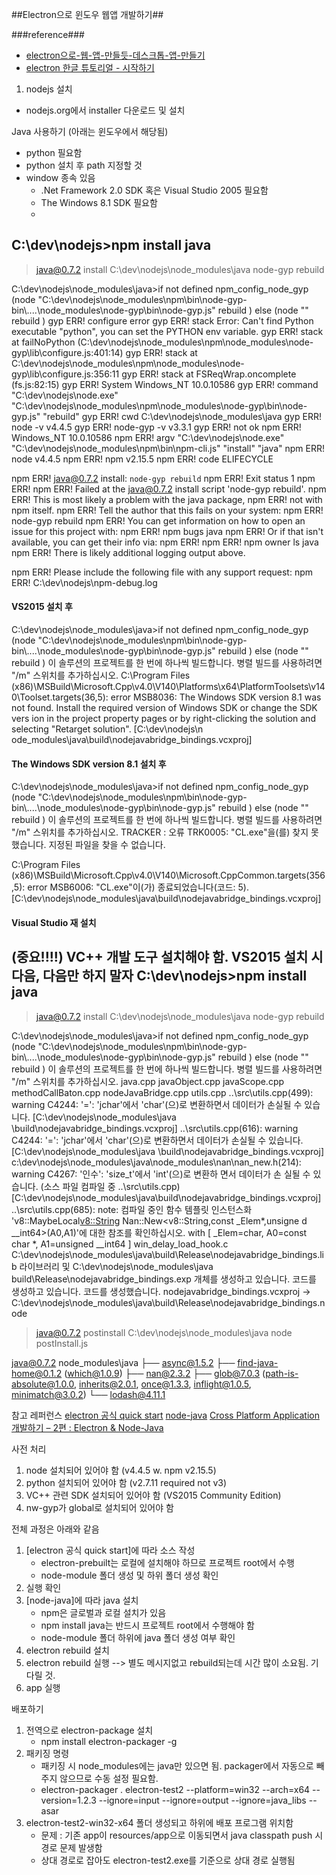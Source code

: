 ##Electron으로 윈도우 웹앱 개발하기##

###reference###
- [electron으로-웹-앱-만들듯-데스크톱-앱-만들기]( http://developer.dramancompany.com/2015/12/electron%EC%9C%BC%EB%A1%9C-%EC%9B%B9-%EC%95%B1-%EB%A7%8C%EB%93%A4%EB%93%AF-%EB%8D%B0%EC%8A%A4%ED%81%AC%ED%86%B1-%EC%95%B1-%EB%A7%8C%EB%93%A4%EA%B8%B0)
- [electron 한글 튜토리얼 - 시작하기](https://github.com/electron/electron/blob/master/docs-translations/ko-KR/tutorial/quick-start.md)


1. nodejs 설치
- nodejs.org에서 installer 다운로드 및 설치

Java 사용하기 (아래는 윈도우에서 해당됨)
- python 필요함
- python 설치 후 path 지정할 것
- window 종속 있음
    - .Net Framework 2.0 SDK 혹은 Visual Studio 2005 필요함
    - The Windows 8.1 SDK 필요함
    -
C:\dev\nodejs>npm install java
-
> java@0.7.2 install C:\dev\nodejs\node_modules\java
> node-gyp rebuild


C:\dev\nodejs\node_modules\java>if not defined npm_config_node_gyp (node "C:\dev\nodejs\node_modules\npm\bin\node-gyp-bin\\..\..\node_modules\node-gyp\bin\node-gyp.js" rebuild )  else (node "" rebuild )
gyp ERR! configure error
gyp ERR! stack Error: Can't find Python executable "python", you can set the PYTHON env variable.
gyp ERR! stack     at failNoPython (C:\dev\nodejs\node_modules\npm\node_modules\node-gyp\lib\configure.js:401:14)
gyp ERR! stack     at C:\dev\nodejs\node_modules\npm\node_modules\node-gyp\lib\configure.js:356:11
gyp ERR! stack     at FSReqWrap.oncomplete (fs.js:82:15)
gyp ERR! System Windows_NT 10.0.10586
gyp ERR! command "C:\\dev\\nodejs\\node.exe" "C:\\dev\\nodejs\\node_modules\\npm\\node_modules\\node-gyp\\bin\\node-gyp.js" "rebuild"
gyp ERR! cwd C:\dev\nodejs\node_modules\java
gyp ERR! node -v v4.4.5
gyp ERR! node-gyp -v v3.3.1
gyp ERR! not ok
npm ERR! Windows_NT 10.0.10586
npm ERR! argv "C:\\dev\\nodejs\\node.exe" "C:\\dev\\nodejs\\node_modules\\npm\\bin\\npm-cli.js" "install" "java"
npm ERR! node v4.4.5
npm ERR! npm  v2.15.5
npm ERR! code ELIFECYCLE

npm ERR! java@0.7.2 install: `node-gyp rebuild`
npm ERR! Exit status 1
npm ERR!
npm ERR! Failed at the java@0.7.2 install script 'node-gyp rebuild'.
npm ERR! This is most likely a problem with the java package,
npm ERR! not with npm itself.
npm ERR! Tell the author that this fails on your system:
npm ERR!     node-gyp rebuild
npm ERR! You can get information on how to open an issue for this project with:
npm ERR!     npm bugs java
npm ERR! Or if that isn't available, you can get their info via:
npm ERR!
npm ERR!     npm owner ls java
npm ERR! There is likely additional logging output above.

npm ERR! Please include the following file with any support request:
npm ERR!     C:\dev\nodejs\npm-debug.log




#### VS2015 설치 후 ####
C:\dev\nodejs\node_modules\java>if not defined npm_config_node_gyp (node "C:\dev\nodejs\node_modules\npm\bin\node-gyp-bin\\..\..\node_modules\node-gyp\bin\node-gyp.js" rebuild )  else (node "" rebuild )
이 솔루션의 프로젝트를 한 번에 하나씩 빌드합니다. 병렬 빌드를 사용하려면 "/m" 스위치를 추가하십시오.
C:\Program Files (x86)\MSBuild\Microsoft.Cpp\v4.0\V140\Platforms\x64\PlatformToolsets\v140\Toolset.targets(36,5): error
 MSB8036: The Windows SDK version 8.1 was not found. Install the required version of Windows SDK or change the SDK vers
ion in the project property pages or by right-clicking the solution and selecting "Retarget solution". [C:\dev\nodejs\n
ode_modules\java\build\nodejavabridge_bindings.vcxproj]









#### The Windows SDK version 8.1 설치 후 ####
C:\dev\nodejs\node_modules\java>if not defined npm_config_node_gyp (node "C:\dev\nodejs\node_modules\npm\bin\node-gyp-bin\\..\..\node_modules\node-gyp\bin\node-gyp.js" rebuild )  else (node "" rebuild )
이 솔루션의 프로젝트를 한 번에 하나씩 빌드합니다. 병렬 빌드를 사용하려면 "/m" 스위치를 추가하십시오.
  TRACKER : 오류 TRK0005: "CL.exe"을(를) 찾지 못했습니다. 지정된 파일을 찾을 수 없습니다.


C:\Program Files (x86)\MSBuild\Microsoft.Cpp\v4.0\V140\Microsoft.CppCommon.targets(356,5): error MSB6006: "CL.exe"이(가)
종료되었습니다(코드: 5). [C:\dev\nodejs\node_modules\java\build\nodejavabridge_bindings.vcxproj]



#### Visual Studio 재 설치 ####
(중요!!!!) VC++ 개발 도구 설치해야 함.
VS2015 설치 시 다음, 다음만 하지 말자
C:\dev\nodejs>npm install java
-
> java@0.7.2 install C:\dev\nodejs\node_modules\java
> node-gyp rebuild


C:\dev\nodejs\node_modules\java>if not defined npm_config_node_gyp (node "C:\dev\nodejs\node_modules\npm\bin\node-gyp-bin\\..\..\node_modules\node-gyp\bin\node-gyp.js" rebuild )  else (node "" rebuild )
이 솔루션의 프로젝트를 한 번에 하나씩 빌드합니다. 병렬 빌드를 사용하려면 "/m" 스위치를 추가하십시오.
  java.cpp
  javaObject.cpp
  javaScope.cpp
  methodCallBaton.cpp
  nodeJavaBridge.cpp
  utils.cpp
..\src\utils.cpp(499): warning C4244: '=': 'jchar'에서 'char'(으)로 변환하면서 데이터가 손실될 수 있습니다. [C:\dev\nodejs\node_modules\java
\build\nodejavabridge_bindings.vcxproj]
..\src\utils.cpp(616): warning C4244: '=': 'jchar'에서 'char'(으)로 변환하면서 데이터가 손실될 수 있습니다. [C:\dev\nodejs\node_modules\java
\build\nodejavabridge_bindings.vcxproj]
c:\dev\nodejs\node_modules\java\node_modules\nan\nan_new.h(214): warning C4267: '인수': 'size_t'에서 'int'(으)로 변환하 면서 데이터가 손
실될 수 있습니다. (소스 파일 컴파일 중 ..\src\utils.cpp) [C:\dev\nodejs\node_modules\java\build\nodejavabridge_bindings.vcxproj]
  ..\src\utils.cpp(685): note: 컴파일 중인 함수 템플릿 인스턴스화 'v8::MaybeLocal<v8::String> Nan::New<v8::String,const _Elem*,unsigne
  d __int64>(A0,A1)'에 대한 참조를 확인하십시오.
          with
          [
              _Elem=char,
              A0=const char *,
              A1=unsigned __int64
          ]
  win_delay_load_hook.c
     C:\dev\nodejs\node_modules\java\build\Release\nodejavabridge_bindings.lib 라이브러리 및 C:\dev\nodejs\node_modules\java\
  build\Release\nodejavabridge_bindings.exp 개체를 생성하고 있습니다.
  코드를 생성하고 있습니다.
  코드를 생성했습니다.
  nodejavabridge_bindings.vcxproj -> C:\dev\nodejs\node_modules\java\build\Release\\nodejavabridge_bindings.node

> java@0.7.2 postinstall C:\dev\nodejs\node_modules\java
> node postInstall.js

java@0.7.2 node_modules\java
├── async@1.5.2
├── find-java-home@0.1.2 (which@1.0.9)
├── nan@2.3.2
├── glob@7.0.3 (path-is-absolute@1.0.0, inherits@2.0.1, once@1.3.3, inflight@1.0.5, minimatch@3.0.2)
└── lodash@4.11.1




참고 레퍼런스
[electron 공식 quick start](http://electron.atom.io/docs/tutorial/quick-start/)
[node-java](https://github.com/joeferner/node-java)
[Cross Platform Application 개발하기 – 2편 : Electron & Node-Java](http://brantiffy.axisj.com/archives/397)

사전 처리
1. node 설치되어 있어야 함 (v4.4.5 w. npm v2.15.5)
2. python 설치되어 있어야 함 (v2.7.11 required not v3)
3. VC++ 관련 SDK 설치되어 있어야 함 (VS2015 Community Edition)
4. nw-gyp가 global로 설치되어 있어야 함

전체 과정은 아래와 같음
1. [electron 공식 quick start]에 따라 소스 작성
    - electron-prebuilt는 로컬에 설치해야 하므로 프로젝트 root에서 수행
    - node-module 폴더 생성 및 하위 폴더 생성 확인
2. 실행 확인
3. [node-java]에 따라 java 설치
    - npm은 글로벌과 로컬 설치가 있음
    - npm install java는 반드시 프로젝트 root에서 수행해야 함
    - node-module 폴더 하위에 java 폴더 생성 여부 확인
4. electron rebuild 설치
5. electron rebuild 실행 --> 별도 메시지없고 rebuild되는데 시간 많이 소요됨. 기다릴 것.
6. app 실행

배포하기
1. 전역으로 electron-package 설치
    - npm install electron-packager -g
2. 패키징 명령
    - 패키징 시 node_modules에는 java만 있으면 됨. packager에서 자동으로 빼주지 않으므로 수동 설정 필요함.
    - electron-packager . electron-test2 --platform=win32 --arch=x64 --version=1.2.3 --ignore=input --ignore=output --ignore=java_libs --asar
3. electron-test2-win32-x64 폴더 생성되고 하위에 배포 프로그램 위치함
    - 문제 : 기존 app이 resources/app으로 이동되면서 java classpath push 시 경로 문제 발생함
    - 상대 경로로 잡아도 electron-test2.exe를 기준으로 상대 경로 실행됨
